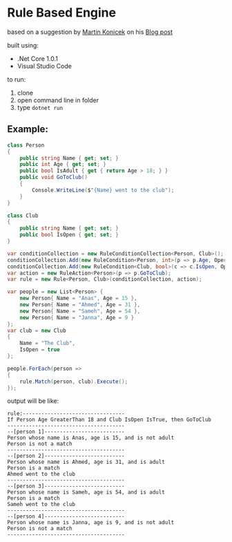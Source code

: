 # Rule Based Engine

based on a suggestion by [Martin Konicek](https://github.com/mkonicek) on his [Blog post](http://coding-time.blogspot.com.eg/2011/07/how-to-implement-rule-engine-in-c.html)

built using:

* .Net Core 1.0.1
* Visual Studio Code

to run:

1. clone
2. open command line in folder
3. type `dotnet run`

## Example:

```csharp
class Person
{
    public string Name { get; set; }
    public int Age { get; set; }
    public bool IsAdult { get { return Age > 18; } }
    public void GoToClub()
    {
        Console.WriteLine($"{Name} went to the club");
    }
}

class Club
{
    public string Name { get; set; }
    public bool IsOpen { get; set; }
}

var conditionCollection = new RuleConditionCollection<Person, Club>();
conditionCollection.Add(new RuleCondition<Person, int>(p => p.Age, Operation.GreaterThan, 18));
conditionCollection.Add(new RuleCondition<Club, bool>(c => c.IsOpen, Operation.IsTrue));
var action = new RuleAction<Person>(p => p.GoToClub);
var rule = new Rule<Person, Club>(conditionCollection, action);

var people = new List<Person> {
    new Person{ Name = "Anas", Age = 15 },
    new Person{ Name = "Ahmed", Age = 31 },
    new Person{ Name = "Sameh", Age = 54 },
    new Person{ Name = "Janna", Age = 9 }
};
var club = new Club
{
    Name = "The Club",
    IsOpen = true
};

people.ForEach(person =>
{
    rule.Match(person, club).Execute();
});
```

output will be like:

```
rule:---------------------------------
If Person Age GreaterThan 18 and Club IsOpen IsTrue, then GoToClub
--------------------------------------
--[person 1]--------------------------
Person whose name is Anas, age is 15, and is not adult
Person is not a match
--------------------------------------
--[person 2]--------------------------
Person whose name is Ahmed, age is 31, and is adult
Person is a match
Ahmed went to the club
--------------------------------------
--[person 3]--------------------------
Person whose name is Sameh, age is 54, and is adult
Person is a match
Sameh went to the club
--------------------------------------
--[person 4]--------------------------
Person whose name is Janna, age is 9, and is not adult
Person is not a match
--------------------------------------
```